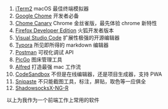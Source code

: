 1. [iTerm2](https://github.com/gnachman/iTerm2) macOS 最佳终端模拟器
2. [Google Chome](https://www.google.com/intl/zh-CN/chrome/) 开发者必备
3. [Chome Canary](https://www.google.com/intl/zh-CN/chrome/canary/) Chrome 金丝雀版，最先体验 chrome 新特性
4. [Firefox Developer Edition](https://www.mozilla.org/en-US/firefox/developer/) 火狐开发者版本
5. [Visual Studio Code](https://code.visualstudio.com/) 扩展性极强的开源编辑器
6. [Typora](https://typora.io/) 所见即所得的 markdown 编辑器
7. [Postman](https://www.getpostman.com/) 可视化调试 API
8. [PicGo](https://github.com/Molunerfinn/PicGo) 图床管理工具
9. [Alfred](https://www.alfredapp.com/) 打造最强 mac 工作流
10. [CodeSandbox](https://github.com/codesandbox/codesandbox-client) 不但是在线编辑器，还是项目生成器，支持 PWA
11. [Snipaste](https://zh.snipaste.com/) 不只能截图工具，标注，屏贴，取色等一应俱全
12. [ShadowsocksX-NG-R](https://github.com/qinyuhang/ShadowsocksX-NG-R)

以上为我作为一个前端工作上常用的软件

